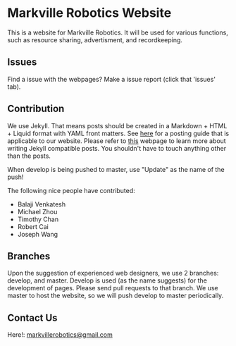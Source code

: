 # Markville Robotics Website
This is a website for Markville Robotics. It will be used for various functions, such as resource sharing, advertisment, and recordkeeping.

## Issues
Find a issue with the webpages? Make a issue report (click that 'issues' tab).

## Contribution 
We use Jekyll. That means posts should be created in a Markdown + HTML + Liquid format with YAML front matters. See [here](CONTRIBUTING.md) for a posting guide that is applicable to our website. Please refer to [this](https://jekyllrb.com/docs/posts/) webpage to learn more about writing Jekyll compatible posts. You shouldn't have to touch anything other than the posts.

When develop is being pushed to master, use "Update" as the name of the push!


The following nice people have contributed:
- Balaji Venkatesh
- Michael Zhou
- Timothy Chan
- Robert Cai
- Joseph Wang

## Branches
Upon the suggestion of experienced web designers, we use 2 branches: develop, and master. Develop is used (as the name suggests) for the development of pages. Please send pull requests to that branch. We use master to host the website, so we will push develop to master periodically. 

## Contact Us
Here!: markvillerobotics@gmail.com
